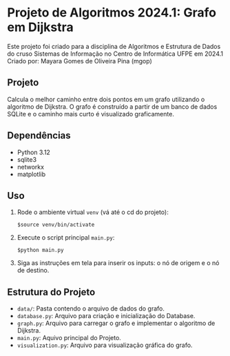 # Projeto de Algoritmos 2024.1: Grafo em Dijkstra

Este projeto foi criado para a disciplina de Algoritmos e Estrutura de Dados do cruso Sistemas de Informação no Centro de Informática UFPE em 2024.1
Criado por: Mayara Gomes de Oliveira Pina (mgop)

## Projeto
Calcula o melhor caminho entre dois pontos em um grafo utilizando o algoritmo de Dijkstra. O grafo é construído a partir de um banco de dados SQLite e o caminho mais curto é visualizado graficamente.

## Dependências

- Python 3.12
- sqlite3
- networkx
- matplotlib

## Uso

1. Rode o ambiente virtual ``venv`` (vá até o cd do projeto):
    ```
    $source venv/bin/activate
    ```
2. Execute o script principal `main.py`:
    ```
    $python main.py
    ```
3. Siga as instruções em tela para inserir os inputs: o nó de origem e o nó de destino.

## Estrutura do Projeto

- `data/`: Pasta contendo o arquivo de dados do grafo.
- `database.py`: Arquivo para criação e inicialização do Database.
- `graph.py`: Arquivo para carregar o grafo e implementar o algoritmo de Dijkstra.
- `main.py`: Aquivo principal do Projeto.
- `visualization.py`: Arquivo para visualização gráfica do grafo.
